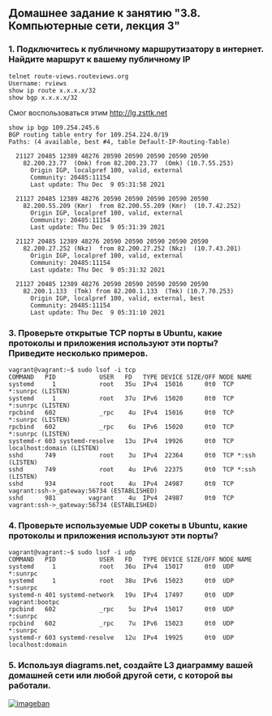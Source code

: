 ## Домашнее задание к занятию "3.8. Компьютерные сети, лекция 3"

### 1. Подключитесь к публичному маршрутизатору в интернет. Найдите маршрут к вашему публичному IP
```
telnet route-views.routeviews.org
Username: rviews
show ip route x.x.x.x/32
show bgp x.x.x.x/32
```
Смог воспользоваться этим http://lg.zsttk.net
```
show ip bgp 109.254.245.6
BGP routing table entry for 109.254.224.0/19
Paths: (4 available, best #4, table Default-IP-Routing-Table)

  21127 20485 12389 48276 20590 20590 20590 20590 20590
    82.200.23.77  (Omk) from 82.200.23.77  (Omk) (10.7.55.253)
      Origin IGP, localpref 100, valid, external
      Community: 20485:11154
      Last update: Thu Dec  9 05:31:58 2021

  21127 20485 12389 48276 20590 20590 20590 20590 20590
    82.200.55.209 (Kmr)  from 82.200.55.209 (Kmr)  (10.7.42.252)
      Origin IGP, localpref 100, valid, external
      Community: 20485:11154
      Last update: Thu Dec  9 05:31:39 2021

  21127 20485 12389 48276 20590 20590 20590 20590 20590
    82.200.27.252 (Nkz)  from 82.200.27.252 (Nkz)  (10.7.43.201)
      Origin IGP, localpref 100, valid, external
      Community: 20485:11154
      Last update: Thu Dec  9 05:31:32 2021

  21127 20485 12389 48276 20590 20590 20590 20590 20590
    82.200.1.133  (Tmk) from 82.200.1.133  (Tmk) (10.7.70.253)
      Origin IGP, localpref 100, valid, external, best
      Community: 20485:11154
      Last update: Thu Dec  9 05:31:10 2021
```
### 3. Проверьте открытые TCP порты в Ubuntu, какие протоколы и приложения используют эти порты? Приведите несколько примеров.
```
vagrant@vagrant:~$ sudo lsof -i tcp
COMMAND   PID            USER   FD   TYPE DEVICE SIZE/OFF NODE NAME
systemd     1            root   35u  IPv4  15016      0t0  TCP *:sunrpc (LISTEN)
systemd     1            root   37u  IPv6  15020      0t0  TCP *:sunrpc (LISTEN)
rpcbind   602            _rpc    4u  IPv4  15016      0t0  TCP *:sunrpc (LISTEN)
rpcbind   602            _rpc    6u  IPv6  15020      0t0  TCP *:sunrpc (LISTEN)
systemd-r 603 systemd-resolve   13u  IPv4  19926      0t0  TCP localhost:domain (LISTEN)
sshd      749            root    3u  IPv4  22364      0t0  TCP *:ssh (LISTEN)
sshd      749            root    4u  IPv6  22375      0t0  TCP *:ssh (LISTEN)
sshd      934            root    4u  IPv4  24987      0t0  TCP vagrant:ssh->_gateway:56734 (ESTABLISHED)
sshd      981         vagrant    4u  IPv4  24987      0t0  TCP vagrant:ssh->_gateway:56734 (ESTABLISHED)
```
### 4. Проверьте используемые UDP сокеты в Ubuntu, какие протоколы и приложения используют эти порты?
```
vagrant@vagrant:~$ sudo lsof -i udp
COMMAND   PID            USER   FD   TYPE DEVICE SIZE/OFF NODE NAME
systemd     1            root   36u  IPv4  15017      0t0  UDP *:sunrpc 
systemd     1            root   38u  IPv6  15023      0t0  UDP *:sunrpc 
systemd-n 401 systemd-network   19u  IPv4  17497      0t0  UDP vagrant:bootpc 
rpcbind   602            _rpc    5u  IPv4  15017      0t0  UDP *:sunrpc 
rpcbind   602            _rpc    7u  IPv6  15023      0t0  UDP *:sunrpc 
systemd-r 603 systemd-resolve   12u  IPv4  19925      0t0  UDP localhost:domain
```

### 5. Используя diagrams.net, создайте L3 диаграмму вашей домашней сети или любой другой сети, с которой вы работали.
[![imageban](https://i7.imageban.ru/out/2021/12/09/00cf0003b9828303c8b51c61ad82c06a.png)](https://imageban.ru)
